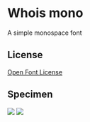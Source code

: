 Whois mono
==========

A simple monospace font

## License

[Open Font License](http://scripts.sil.org/cms/scripts/page.php?site_id=nrsi&id=OFL)

## Specimen

<img src="https://github.com/raphaelbastide/Whois-mono/raw/master/documentation/images/specimen.png">

<img src="https://raw.github.com/raphaelbastide/Whois-mono/master/documentation/images/sand.png">